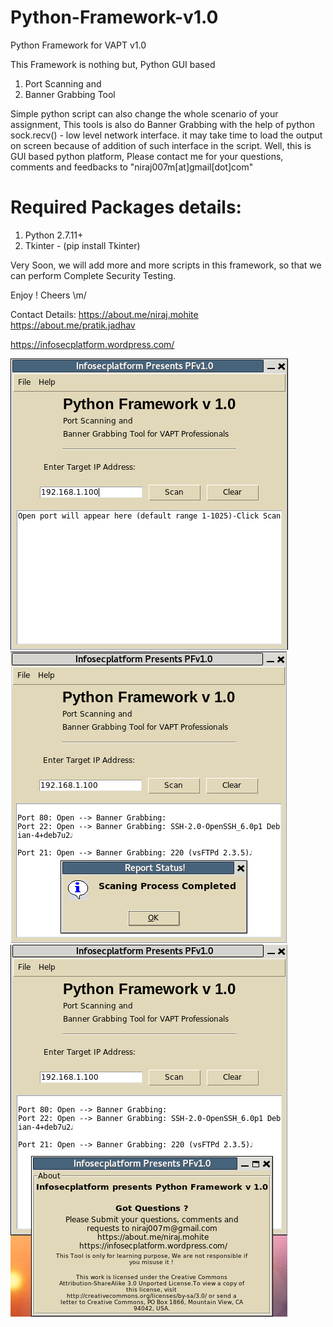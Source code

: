# Python-Framework-v1.0
Python Framework for VAPT v1.0

This Framework is nothing but, Python GUI based 
1. Port Scanning and
2. Banner Grabbing Tool

Simple python script can also change the whole scenario of your assignment, This tools is also do Banner Grabbing with the help of python sock.recv() - low level network interface. it may take time to load the output on screen because of addition of such interface in the script. Well, this is GUI based python platform, Please contact me for your questions, comments and feedbacks to "niraj007m[at]gmail[dot]com"

# Required Packages details:
1. Python 2.7.11+  
2. Tkinter - (pip install Tkinter)

Very Soon, we will add more and more scripts in this framework, so that we can perform Complete Security Testing.

Enjoy ! Cheers \m/ 

Contact Details:
https://about.me/niraj.mohite 
https://about.me/pratik.jadhav

https://infosecplatform.wordpress.com/


![alt tag](https://raw.githubusercontent.com/niraj007m/Python-Framework-v1.0/master/PFv1_screenshot_1.png)
![alt tag](https://raw.githubusercontent.com/niraj007m/Python-Framework-v1.0/master/PFv1_screenshot_2.png)
![alt tag](https://raw.githubusercontent.com/niraj007m/Python-Framework-v1.0/master/PFv1_screenshot_3.png)
